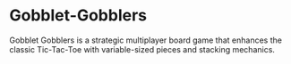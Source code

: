 # Gobblet-Gobblers
Gobblet Gobblers is a strategic multiplayer board game that enhances the classic Tic-Tac-Toe with variable-sized pieces and stacking mechanics.
